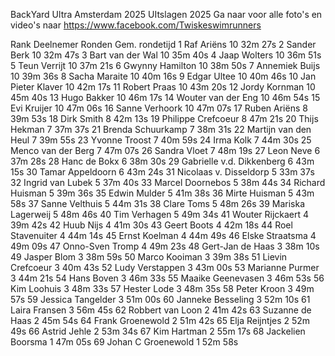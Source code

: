 BackYard Ultra Amsterdam 2025
UItslagen 2025
Ga naar voor alle foto's en video's naar https://www.facebook.com/Twiskeswimrunners

Rank	Deelnemer	Ronden	Gem. rondetijd
1	Raf Ariëns	10	32m 27s
2	Sander Berk	10	32m 47s
3	Bart van der Wal	10	35m 40s
4	Jaap Wolters	10	36m 51s
5	Teun Verrijt	10	37m 21s
6	Gwynny Hamilton	10	38m 50s
7	Annemiek Buijs	10	39m 36s
8	Sacha Maraite	10	40m 16s
9	Edgar Ultee	10	40m 46s
10	Jan Pieter Klaver	10	42m 17s
11	Robert Praas	10	43m 20s
12	Jordy Kornman	10	45m 40s
13	Hugo Bakker	10	46m 17s
14	Wouter van der Eng	10	46m 54s
15	Evi Kruijer	10	47m 06s
16	Sanne Verhoork	10	47m 07s
17	Ruben Ariëns	8	39m 53s
18	Dirk Smith	8	42m 13s
19	Philippe Crefcoeur	8	47m 21s
20	Thijs Hekman	7	37m 37s
21	Brenda Schuurkamp	7	38m 31s
22	Martijn van den Heul	7	39m 55s
23	Yvonne Troost	7	40m 59s
24	Irma Kolk	7	44m 30s
25	Menco van der Berg	7	47m 07s
26	Sandra Vloet	7	48m 19s
27	Leon Neve	6	37m 28s
28	Hanc de Bokx	6	38m 30s
29	Gabrielle v.d. Dikkenberg	6	43m 15s
30	Tamar Appeldoorn	6	43m 24s
31	Nicolaas v. Disseldorp	5	33m 37s
32	Ingrid van Lubek	5	37m 40s
33	Marcel Doornebos	5	38m 44s
34	Richard Huisman	5	39m 36s
35	Edwin Mulder	5	41m 38s
36	Mirte Huisman	5	43m 58s
37	Sanne Velthuis	5	44m 31s
38	Clare Toms	5	48m 26s
39	Mariska Lagerweij	5	48m 46s
40	Tim Verhagen	5	49m 34s
41	Wouter Rijckaert	4	39m 42s
42	Huub Nijs	4	41m 30s
43	Geert Boots	4	42m 18s
44	Roel Stavenuiter	4	44m 14s
45	Ernst Koelman	4	44m 49s
46	Elske Straatsma	4	49m 09s
47	Onno-Sven Tromp	4	49m 23s
48	Gert-Jan de Haas	3	38m 10s
49	Jasper Blom	3	38m 59s
50	Marco Kooiman	3	39m 38s
51	Lievin Crefcoeur	3	40m 43s
52	Ludy Verstappen	3	43m 00s
53	Marianne Purmer	3	44m 21s
54	Hans Boven	3	46m 33s
55	Maaike Geenevasen	3	46m 53s
56	Kim Loohuis	3	48m 33s
57	Hester Lode	3	48m 35s
58	Peter Kroon	3	49m 57s
59	Jessica Tangelder	3	51m 00s
60	Janneke Besseling	3	52m 10s
61	Laira Fransen	3	56m 45s
62	Robbert van Loon	2	41m 42s
63	Suzanne de Haas	2	45m 54s
64	Frank Groenewold	2	51m 42s
65	Elja Reijntjes	2	52m 49s
66	Astrid Jehle	2	53m 34s
67	Kim Hartman	2	55m 17s
68	Jackelien Boorsma	1	47m 05s
69	Johan C Groenewold	1	52m 58s
